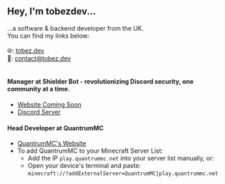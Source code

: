 ## Hey, I'm tobezdev...
...a software & backend developer from the UK.<br>You can find my links below:
<br><br>
🌐: [tobez.dev](https://tobez.dev)<br>
📩: [contact@tobez.dev](mailto:contact@tobez.dev?from=github)
<br><br>

#### Manager at **Shielder Bot** - revolutionizing Discord security, one community at a time.
- [Website Coming Soon](https://tobez.dev)
- [Discord Server](https://discord.gg/rHg6bdzU7V)

#### Head Developer at QuantrumMC<br>
- [QuantrumMC's Website](https://store.quantrummc.net)
- To add QuantrumMC to your Minecraft Server List:
  - Add the IP ` play.quantrummc.net ` into your server list manually, or:
  - Open your device's terminal and paste:
    <br>` minecraft://?addExternalServer=QuantrumMC|play.quantrummc.net `
